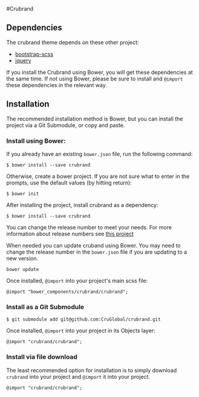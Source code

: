 #Crubrand

## Dependencies

The crubrand theme depends on these other project:

* [bootstrap-scss](https://github.com/twbs/bootstrap-sass)
* [jquery](https://github.com/jquery/jquery)

If you install the Crubrand using Bower, you will get these dependencies at
the same time. If not using Bower, please be sure to install and `@import` these
dependencies in the relevant way.

## Installation

The recommended installation method is Bower, but you can install the project via a Git Submodule, or copy and paste.

### Install using Bower:

If you already have an existing `bower.json` file, run the following command:

    $ bower install --save crubrand

Otherwise, create a bower project. If you are not sure what to enter in the prompts, use the default values (by hitting return):

    $ bower init

After installing the project, install crubrand as a dependency:

    $ bower install --save crubrand
    
You can change the release number to meet your needs. For more information about release numbers see [this project](https://github.com/npm/node-semver)

When needed you can update cruband using Bower. You may need to change the release number in the `bower.json` file
if you are updating to a new version.

    bower update

Once installed, `@import` into your project's main scss file:

    @import "bower_components/crubrand/crubrand";

### Install as a Git Submodule

    $ git submodule add git@github.com:CruGlobal/crubrand.git

Once installed, `@import` into your project in its Objects layer:

    @import "crubrand/crubrand";

### Install via file download

The least recommended option for installation is to simply download
`crubrand` into your project and `@import` it into your project.

    @import "crubrand/crubrand";
